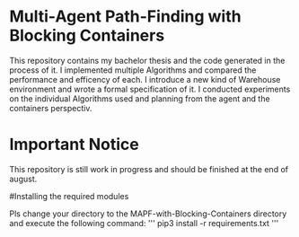 # Multi-Agent Path-Finding with Blocking Containers

This repository contains my bachelor thesis and the code generated in the process of it. 
I implemented multiple Algorithms and compared the performance and efficency of each. 
I introduce a new kind of Warehouse environment and wrote a formal specification of it.
I conducted experiments on the individual Algorithms used and planning from the agent and the containers perspectiv.

# Important Notice
This repository is still work in progress and should be finished at the end of august.

#Installing the required modules

Pls change your directory to the MAPF-with-Blocking-Containers directory and execute the following command: 
'''
pip3 install -r requirements.txt 
'''
